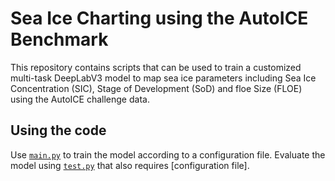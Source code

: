 # Sea Ice Charting using the AutoICE  Benchmark

This repository contains scripts that can be used to train a  customized multi-task DeepLabV3 model to map sea ice parameters including Sea Ice Concentration (SIC), Stage of Development (SoD) and floe Size (FLOE) using the AutoICE challenge data. 


## Using the code
Use [`main.py`](main.py) to train the model according to a configuration file. Evaluate the model using  [`test.py`](test.py) that also requires [configuration file].

